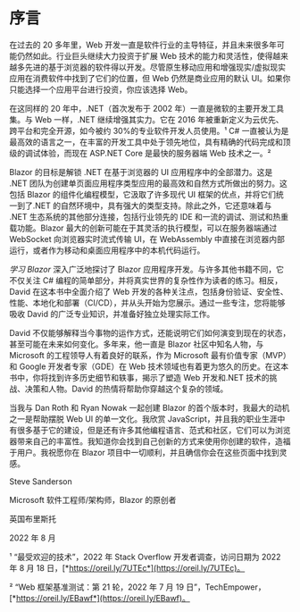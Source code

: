 # 序言

在过去的 20 多年里，Web 开发一直是软件行业的主导特征，并且未来很多年可能仍然如此。行业巨头继续大力投资于扩展 Web 技术的能力和灵活性，使得越来越多先进的基于浏览器的软件得以开发。尽管原生移动应用和增强现实/虚拟现实应用在消费软件中找到了它们的位置，但 Web 仍然是商业应用的默认 UI。如果你只能选择一个应用平台进行投资，你应该选择 Web。

在这同样的 20 年中，.NET（首次发布于 2002 年）一直是微软的主要开发工具集。与 Web 一样，.NET 继续增强其实力。它在 2016 年被重新定义为云优先、跨平台和完全开源，如今被约 30%的专业软件开发人员使用。¹ C# 一直被认为是最高效的语言之一，在丰富的开发工具中处于领先地位，具有精确的代码完成和顶级的调试体验，而现在 ASP.NET Core 是最快的服务器端 Web 技术之一。²

Blazor 的目标是解锁 .NET 在基于浏览器的 UI 应用程序中的全部潜力。这是 .NET 团队为创建单页面应用程序类型应用的最高效和自然方式所做出的努力。这包括 Blazor 的组件化编程模型，它汲取了许多现代 UI 框架的优点，并将它们统一到了.NET 的自然环境中，具有强大的类型支持。除此之外，它还意味着与 .NET 生态系统的其他部分连接，包括行业领先的 IDE 和一流的调试、测试和热重载功能。Blazor 最大的创新可能在于其灵活的执行模型，可以在服务器端通过 WebSocket 向浏览器实时流式传输 UI，在 WebAssembly 中直接在浏览器内部运行，或者作为移动和桌面应用程序中的本机代码运行。

*学习 Blazor* 深入广泛地探讨了 Blazor 应用程序开发。与许多其他书籍不同，它不仅关注 C# 编程的简单部分，并将真实世界的复杂性作为读者的练习。相反，David 在这本书中全面介绍了 Web 开发的各种关注点，包括身份验证、安全性、性能、本地化和部署（CI/CD），并从头开始为您展示。通过一些专注，您将能够吸收 David 的广泛专业知识，并准备好独立处理实际工作。

David 不仅能够解释当今事物的运作方式，还能说明它们如何演变到现在的状态，甚至可能在未来如何变化。多年来，他一直是 Blazor 社区中知名人物，与 Microsoft 的工程领导人有着良好的联系，作为 Microsoft 最有价值专家（MVP）和 Google 开发者专家（GDE）在 Web 技术领域也有着更为悠久的历史。在这本书中，你将找到许多历史细节和轶事，揭示了塑造 Web 开发和.NET 技术的挑战、决策和人物。David 的热情将帮助你穿越这个复杂的领域。

当我与 Dan Roth 和 Ryan Nowak 一起创建 Blazor 的首个版本时，我最大的动机之一是帮助摆脱 Web UI 的单一文化。我欣赏 JavaScript，并且我的职业生涯中有很多基于它的建设，但是还有许多其他编程语言、范式和社区，它们可以为浏览器带来自己的丰富性。我知道你会找到自己创新的方式来使用你创建的软件，造福于用户。我祝愿你在 Blazor 项目中一切顺利，并且确信你会在这些页面中找到灵感。

Steve Sanderson

Microsoft 软件工程师/架构师，Blazor 的原创者

英国布里斯托

2022 年 8 月

¹ “最受欢迎的技术”，2022 年 Stack Overflow 开发者调查，访问日期为 2022 年 8 月 18 日，[*https://oreil.ly/7UTEc*](https://oreil.ly/7UTEc)。

² “Web 框架基准测试：第 21 轮，2022 年 7 月 19 日”，TechEmpower，[*https://oreil.ly/EBawf*](https://oreil.ly/EBawf)。
